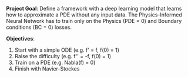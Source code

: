 **Project Goal**:
  Define a framework with a deep learning model that learns how to approximate a PDE without any input data.
  The Physics-Informed Neural Network has to train only on the Physics (PDE = 0) and Boundary conditions (BC = 0) losses.

**Objectives**:
  1. Start with a simple ODE (e.g. f' = f, f(0) = 1)
  2. Raise the difficulty (e.g. f'' = -f, f(0) = 1)
  3. Train on a PDE (e.g. Nabla(f) = 0)
  4. Finish with Navier-Stockes
